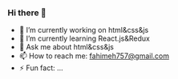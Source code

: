 ### Hi there 👋

- 🔭 I’m currently working on html&css&js
- 🌱 I’m currently learning React.js&Redux
- 💬 Ask me about html&css&js
- 📫 How to reach me: fahimeh757@gmail.com
- ⚡ Fun fact: ...


